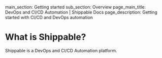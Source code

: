 main_section: Getting started
sub_section: Overview
page_main_title: DevOps and CI/CD Automation | Shippable Docs
page_description: Getting started with CI/CD and DevOps automation

# What is Shippable?

Shippable is a DevOps and CI/CD Automation platform. 
